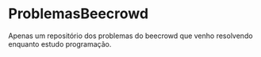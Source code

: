 # ProblemasBeecrowd

Apenas um repositório dos problemas do beecrowd que venho resolvendo enquanto estudo programação.

